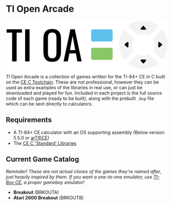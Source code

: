 # TI Open Arcade
![Logo](https://raw.githubusercontent.com/iBrushC/ti-open-arcade/main/media/Logo@4x.png)
TI Open Arcade is a collection of games written for the TI-84+ CE in C built on the [CE C Toolchain](https://github.com/CE-Programming/toolchain). These are not professional, however they can be used as extra examples of the libraries in real use, or can just be downloaded and played for fun. Included in each project is the full source code of each game (ready to be built), along with the prebuilt ``.8xp`` file which can be sent directly to calculators.

## Requirements
- A TI-84+ CE calculator with an OS supporting assembly (Below version 5.5.0 or [arTIfiCE](https://yvantt.github.io/arTIfiCE/))
- The [CE C 'Standard' Libraries](https://github.com/CE-Programming/libraries/releases/tag/v9.2.2)

## Current Game Catalog
*Reminder! These are not actual clones of the games they're named after, just heavily inspired by them. If you want a one-to-one emulator, use [TI-Boy CE](https://calc84maniac.github.io/tiboyce/), a proper gameboy emulator!*
- **Breakout** (BRKOUTA)
- **Atari 2600 Breakout** (BRKOUTB)
